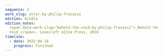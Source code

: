 ```yaml
---
sequence: 1
work_slug: altar-by-philip-fracassi
edition: Kindle
edition_notes:
  <span data-work-slug="behold-the-void-by-philip-fracassi">_Behold the
  Void_</span>, Lovecraft eZine Press, 2018
timeline:
  - date: 2022-04-18
    progress: Finished
---
```

